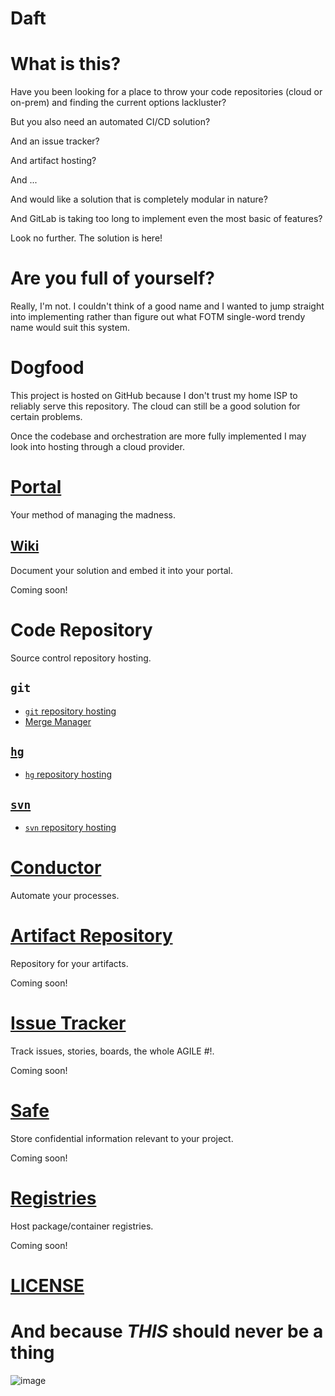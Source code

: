 # Daft

# What is this?

Have you been looking for a place to throw your code repositories (cloud or on-prem) and finding the current options lackluster?

But you also need an automated CI/CD solution?

And an issue tracker?

And artifact hosting?

And ...

And would like a solution that is completely modular in nature?

And GitLab is taking too long to implement even the most basic of features?

Look no further. The solution is here!

# Are you full of yourself?

Really, I'm not. I couldn't think of a good name and I wanted to jump straight into implementing rather than figure out what FOTM single-word trendy name would suit this system.

# Dogfood

This project is hosted on GitHub because I don't trust my home ISP to reliably serve this repository. The cloud can still be a good solution for certain problems.

Once the codebase and orchestration are more fully implemented I may look into hosting through a cloud provider.

# [Portal](portal)

Your method of managing the madness.

## [Wiki](portal/wiki)

Document your solution and embed it into your portal.

Coming soon!

# Code Repository

Source control repository hosting.

## `git`

- [`git` repository hosting](code-repository/git)
- [Merge Manager](code-repository/git/merge-manager)

## [`hg`](code-repository/hg/README.md)

- [`hg` repository hosting](code-repository/hg)

## [`svn`](code-repository/svn/README.md)

- [`svn` repository hosting](code-repository/svn)

# [Conductor](conductor)

Automate your processes.

# [Artifact Repository](artifact-repository)

Repository for your artifacts.

Coming soon!

# [Issue Tracker](issue-tracker)

Track issues, stories, boards, the whole AGILE #!.

Coming soon!

# [Safe](safe)

Store confidential information relevant to your project.

Coming soon!

# [Registries](registries)

Host package/container registries.

Coming soon!

# [LICENSE](LICENSE)

# And because *THIS* should never be a thing

![image](https://user-images.githubusercontent.com/16280023/110984364-08444b00-8339-11eb-94a8-d804fc554526.png)
